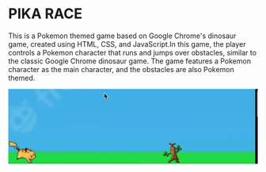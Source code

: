 <body>
	<h1>PIKA RACE</h1>
	<p>This is a Pokemon themed game based on Google Chrome's dinosaur game, created using HTML, CSS, and JavaScript.In this game, the player controls a Pokemon character that runs and jumps over obstacles, similar to the classic Google Chrome dinosaur game. The game features a Pokemon character as the main character, and the obstacles are also Pokemon themed.

</p>
	<img src="pikachu.gif" alt="jumping pikachu">
</body>